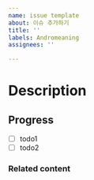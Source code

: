 ```yaml
---
name: issue template
about: 이슈 추가하기
title: ''
labels: Andromeaning
assignees: ''

---
```


# Description

## Progress
- [ ] todo1
- [ ] todo2

### Related content

